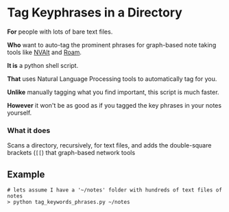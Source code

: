 # Tag Keyphrases in a Directory


**For** people with lots of bare text files.

**Who** want to auto-tag the prominent
phrases for graph-based note taking tools like [NVAlt](https://brettterpstra.com/projects/nvalt/)
and [Roam](http://roamresearch.com).

**It is** a python shell script.

**That** uses Natural Language Processing tools to automatically tag for you.

**Unlike** manually tagging what you find important, this script is much faster.

**However** it won't be as good as if you tagged the key phrases in your notes yourself.





### What it does

Scans a directory, recursively, for text files, and adds the double-square brackets (`[[`) that
graph-based network tools


## Example

    # lets assume I have a '~/notes' folder with hundreds of text files of notes
    > python tag_keywords_phrases.py ~/notes
